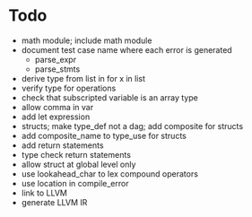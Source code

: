 # Todo
* math module; include math module
* document test case name where each error is generated
  * parse_expr
  * parse_stmts
* derive type from list in for x in list
* verify type for operations
* check that subscripted variable is an array type
* allow comma in var
* add let expression
* structs; make type_def not a dag; add composite for structs
* add composite_name to type_use for structs
* add return statements
* type check return statements
* allow struct at global level only
* use lookahead_char to lex compound operators
* use location in compile_error
* link to LLVM
* generate LLVM IR